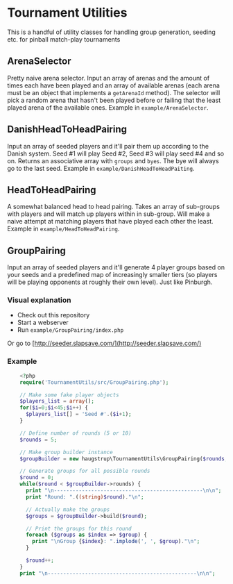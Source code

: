 # Tournament Utilities
This is a handful of utility classes for handling group generation, seeding etc. for pinball match-play tournaments

## ArenaSelector
Pretty naive arena selector. Input an array of arenas and the amount of times each have been played and an array of available arenas (each arena must be an object that implements a `getArenaId` method). The selector will pick a random arena that hasn't been played before or failing that the least played arena of the available ones. Example in `example/ArenaSelector`.

## DanishHeadToHeadPairing
Input an array of seeded players and it'll pair them up according to the Danish system. Seed #1 will play Seed #2, Seed #3 will play seed #4 and so on. Returns an associative array with `groups` and `byes`. The bye will always go to the last seed. Example in `example/DanishHeadToHeadPaiting`.

## HeadToHeadPairing
A somewhat balanced head to head pairing. Takes an array of sub-groups with players and will match up players within in sub-group. Will make a naive attempt at matching players that have played each other the least. Example in `example/HeadToHeadPairing`.

## GroupPairing
Input an array of seeded players and it'll generate 4 player groups based on your seeds and a predefined map of increasingly smaller tiers (so players will be playing opponents at roughly their own level). Just like Pinburgh.

### Visual explanation
* Check out this repository
* Start a webserver
* Run `example/GroupPairing/index.php`

Or go to [http://seeder.slapsave.com/](http://seeder.slapsave.com/)

### Example

```php
    <?php
    require('TournamentUtils/src/GroupPairing.php');

    // Make some fake player objects
    $players_list = array();
    for($i=0;$i<45;$i++) {
      $players_list[] = 'Seed #'.($i+1);
    }

    // Define number of rounds (5 or 10)
    $rounds = 5;

    // Make group builder instance
    $groupBuilder = new haugstrup\TournamentUtils\GroupPairing($rounds, $players_list);

    // Generate groups for all possible rounds
    $round = 0;
    while($round < $groupBuilder->rounds) {
      print "\n------------------------------------------------\n\n";
      print "Round: ".((string)$round)."\n";

      // Actually make the groups
      $groups = $groupBuilder->build($round);

      // Print the groups for this round
      foreach ($groups as $index => $group) {
        print "\nGroup {$index}: ".implode(', ', $group)."\n";
      }

      $round++;
    }
    print "\n------------------------------------------------\n\n";
```
